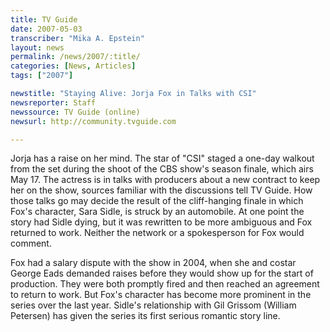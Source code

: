 ```yaml
---
title: TV Guide
date: 2007-05-03
transcriber: "Mika A. Epstein"
layout: news
permalink: /news/2007/:title/
categories: [News, Articles]
tags: ["2007"]

newstitle: "Staying Alive: Jorja Fox in Talks with CSI"
newsreporter: Staff
newssource: TV Guide (online)
newsurl: http://community.tvguide.com

---
```


Jorja has a raise on her mind. The star of "CSI" staged a one-day walkout from the set during the shoot of the CBS show's season finale, which airs May 17. The actress is in talks with producers about a new contract to keep her on the show, sources familiar with the discussions tell TV Guide. How those talks go may decide the result of the cliff-hanging finale in which Fox's character, Sara Sidle, is struck by an automobile. At one point the story had Sidle dying, but it was rewritten to be more ambiguous and Fox returned to work. Neither the network or a spokesperson for Fox would comment.

Fox had a salary dispute with the show in 2004, when she and costar George Eads demanded raises before they would show up for the start of production. They were both promptly fired and then reached an agreement to return to work. But Fox's character has become more prominent in the series over the last year. Sidle's relationship with Gil Grissom (William Petersen) has given the series its first serious romantic story line.
